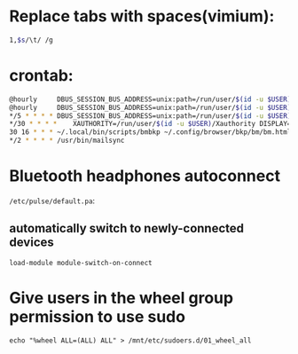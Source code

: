 # Replace tabs with spaces(vimium):
``` sh
1,$s/\t/ /g
```

# crontab:
``` sh
@hourly		DBUS_SESSION_BUS_ADDRESS=unix:path=/run/user/$(id -u $USER)/bus ~/.local/bin/cron/desk >/dev/null 2>&1
@hourly		DBUS_SESSION_BUS_ADDRESS=unix:path=/run/user/$(id -u $USER)/bus ~/.local/bin/cron/checkup >/dev/null 2>&1
*/5 * * * *	DBUS_SESSION_BUS_ADDRESS=unix:path=/run/user/$(id -u $USER)/bus ~/.local/bin/cron/cronbat >/dev/null 2>&1
*/30 * * * *	XAUTHORITY=/run/user/$(id -u $USER)/Xauthority DISPLAY=:0 ~/.local/bin/cron/feedup >/dev/null 2>&1
30 16 * * *	~/.local/bin/scripts/bmbkp ~/.config/browser/bkp/bm/bm.html && ~/.local/bin/scripts/histbkp ~/.config/browser/bkp/hist/hist.html && cd ~/.config/browser/bkp && drive push -no-prompt hist/hist.html bm/bm.html
*/2 * * * *	/usr/bin/mailsync
```

# Bluetooth headphones autoconnect
`/etc/pulse/default.pa`:
## automatically switch to newly-connected devices
`load-module module-switch-on-connect`

# Give users in the wheel group permission to use sudo
`echo "%wheel ALL=(ALL) ALL" > /mnt/etc/sudoers.d/01_wheel_all`
